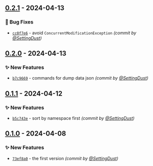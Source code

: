 
## [0.2.1] - 2024-04-13
### :bug: Bug Fixes
- [`cc0f7e6`](https://github.com/SettingDust/DataDumper/commit/cc0f7e6c76ff3d017ee75c5176fe7820c4e8f407) - avoid `ConcurrentModificationException` *(commit by [@SettingDust](https://github.com/SettingDust))*


## [0.2.0] - 2024-04-13
### :sparkles: New Features
- [`b7c9669`](https://github.com/SettingDust/DataDumper/commit/b7c96698b12875c2fcef16c72a7fb8f8697a57cf) - commands for dump data json *(commit by [@SettingDust](https://github.com/SettingDust))*


## [0.1.1] - 2024-04-12
### :sparkles: New Features
- [`b5c743e`](https://github.com/SettingDust/DataDumper/commit/b5c743ec3c30f10f35124d54506f56af5f3d24b4) - sort by namespace first *(commit by [@SettingDust](https://github.com/SettingDust))*


## [0.1.0] - 2024-04-08
### :sparkles: New Features
- [`73ef8a0`](https://github.com/SettingDust/DataDumper/commit/73ef8a0e17479f9f3a276a82a1da330c42ab28b0) - the first version *(commit by [@SettingDust](https://github.com/SettingDust))*


[0.1.0]: https://github.com/SettingDust/DataDumper/compare/0.0.0...0.1.0
[0.1.1]: https://github.com/SettingDust/DataDumper/compare/0.1.0...0.1.1
[0.2.0]: https://github.com/SettingDust/DataDumper/compare/0.1.1...0.2.0
[0.2.1]: https://github.com/SettingDust/DataDumper/compare/0.2.0...0.2.1